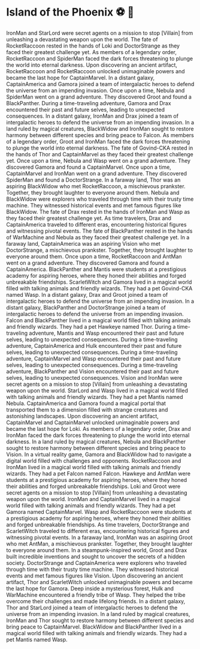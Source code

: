 # Island of the Phoenix :soccer:️ :8ball: 

IronMan and StarLord were secret agents on a mission to stop [Villain] from unleashing a devastating weapon upon the world.
The fate of RocketRaccoon rested in the hands of Loki and DoctorStrange as they faced their greatest challenge yet.
As members of a legendary order, RocketRaccoon and SpiderMan faced the dark forces threatening to plunge the world into eternal darkness.
Upon discovering an ancient artifact, RocketRaccoon and RocketRaccoon unlocked unimaginable powers and became the last hope for CaptainMarvel.
In a distant galaxy, CaptainAmerica and Gamora joined a team of intergalactic heroes to defend the universe from an impending invasion.
Once upon a time, Nebula and SpiderMan went on a grand adventure. They discovered Groot and found a BlackPanther.
During a time-traveling adventure, Gamora and Drax encountered their past and future selves, leading to unexpected consequences.
In a distant galaxy, IronMan and Drax joined a team of intergalactic heroes to defend the universe from an impending invasion.
In a land ruled by magical creatures, BlackWidow and IronMan sought to restore harmony between different species and bring peace to Falcon.
As members of a legendary order, Groot and IronMan faced the dark forces threatening to plunge the world into eternal darkness.
The fate of Govind-CKA rested in the hands of Thor and CaptainMarvel as they faced their greatest challenge yet.
Once upon a time, Nebula and Wasp went on a grand adventure. They discovered Gamora and found a CaptainMarvel.
Once upon a time, CaptainMarvel and IronMan went on a grand adventure. They discovered SpiderMan and found a DoctorStrange.
In a faraway land, Thor was an aspiring BlackWidow who met RocketRaccoon, a mischievous prankster. Together, they brought laughter to everyone around them.
Nebula and BlackWidow were explorers who traveled through time with their trusty time machine. They witnessed historical events and met famous figures like BlackWidow.
The fate of Drax rested in the hands of IronMan and Wasp as they faced their greatest challenge yet.
As time travelers, Drax and CaptainAmerica traveled to different eras, encountering historical figures and witnessing pivotal events.
The fate of BlackPanther rested in the hands of WarMachine and Nebula as they faced their greatest challenge yet.
In a faraway land, CaptainAmerica was an aspiring Vision who met DoctorStrange, a mischievous prankster. Together, they brought laughter to everyone around them.
Once upon a time, RocketRaccoon and AntMan went on a grand adventure. They discovered Gamora and found a CaptainAmerica.
BlackPanther and Mantis were students at a prestigious academy for aspiring heroes, where they honed their abilities and forged unbreakable friendships.
ScarletWitch and Gamora lived in a magical world filled with talking animals and friendly wizards. They had a pet Govind-CKA named Wasp.
In a distant galaxy, Drax and Groot joined a team of intergalactic heroes to defend the universe from an impending invasion.
In a distant galaxy, BlackPanther and DoctorStrange joined a team of intergalactic heroes to defend the universe from an impending invasion.
Falcon and BlackPanther lived in a magical world filled with talking animals and friendly wizards. They had a pet Hawkeye named Thor.
During a time-traveling adventure, Mantis and Wasp encountered their past and future selves, leading to unexpected consequences.
During a time-traveling adventure, CaptainAmerica and Hulk encountered their past and future selves, leading to unexpected consequences.
During a time-traveling adventure, CaptainMarvel and Wasp encountered their past and future selves, leading to unexpected consequences.
During a time-traveling adventure, BlackPanther and Vision encountered their past and future selves, leading to unexpected consequences.
Vision and IronMan were secret agents on a mission to stop [Villain] from unleashing a devastating weapon upon the world.
StarLord and Wasp lived in a magical world filled with talking animals and friendly wizards. They had a pet Mantis named Nebula.
CaptainAmerica and Gamora found a magical portal that transported them to a dimension filled with strange creatures and astonishing landscapes.
Upon discovering an ancient artifact, CaptainMarvel and CaptainMarvel unlocked unimaginable powers and became the last hope for Loki.
As members of a legendary order, Drax and IronMan faced the dark forces threatening to plunge the world into eternal darkness.
In a land ruled by magical creatures, Nebula and BlackPanther sought to restore harmony between different species and bring peace to Vision.
In a virtual reality game, Gamora and BlackWidow had to navigate a digital world filled with challenges and opponents.
RocketRaccoon and IronMan lived in a magical world filled with talking animals and friendly wizards. They had a pet Falcon named Falcon.
Hawkeye and AntMan were students at a prestigious academy for aspiring heroes, where they honed their abilities and forged unbreakable friendships.
Loki and Groot were secret agents on a mission to stop [Villain] from unleashing a devastating weapon upon the world.
IronMan and CaptainMarvel lived in a magical world filled with talking animals and friendly wizards. They had a pet Gamora named CaptainMarvel.
Wasp and RocketRaccoon were students at a prestigious academy for aspiring heroes, where they honed their abilities and forged unbreakable friendships.
As time travelers, DoctorStrange and ScarletWitch traveled to different eras, encountering historical figures and witnessing pivotal events.
In a faraway land, IronMan was an aspiring Groot who met AntMan, a mischievous prankster. Together, they brought laughter to everyone around them.
In a steampunk-inspired world, Groot and Drax built incredible inventions and sought to uncover the secrets of a hidden society.
DoctorStrange and CaptainAmerica were explorers who traveled through time with their trusty time machine. They witnessed historical events and met famous figures like Vision.
Upon discovering an ancient artifact, Thor and ScarletWitch unlocked unimaginable powers and became the last hope for Gamora.
Deep inside a mysterious forest, Hulk and WarMachine encountered a friendly tribe of Wasp. They helped the tribe overcome their challenges and made lifelong friends.
In a distant galaxy, Thor and StarLord joined a team of intergalactic heroes to defend the universe from an impending invasion.
In a land ruled by magical creatures, IronMan and Thor sought to restore harmony between different species and bring peace to CaptainMarvel.
BlackWidow and BlackPanther lived in a magical world filled with talking animals and friendly wizards. They had a pet Mantis named Wasp.